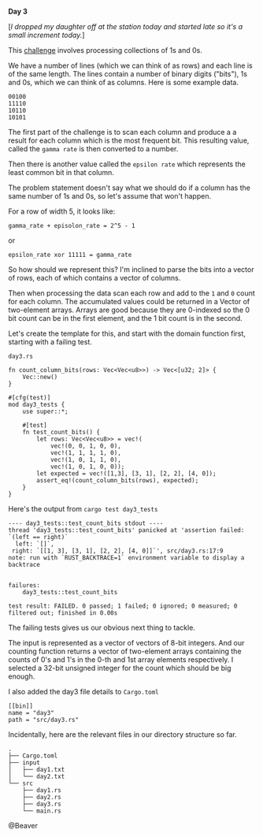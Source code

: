 **Day 3**

[_I dropped my daughter off at the station today and started late so it's a small increment today._]

This [challenge](https://adventofcode.com/2021/day/3) involves processing collections of 1s and 0s.

We have a number of lines (which we can think of as rows) and each line is of the same length. The lines contain a number of binary digits ("bits"), 1s and 0s, which we can think of as columns. Here is some example data.

```
00100
11110
10110
10101
```

The first part of the challenge is to scan each column and produce a a result for each column which is the most frequent bit. This resulting value, called the `gamma rate` is then converted to a number.

Then there is another value called the `epsilon rate` which represents the least common bit in that column.

The problem statement doesn't say what we should do if a column has the same number of 1s and 0s, so let's assume that won't happen.

For a row of width 5, it looks like: 

`gamma_rate + episolon_rate = 2^5 - 1`

or

`epsilon_rate xor 11111 = gamma_rate`

So how should we represent this? I'm inclined to parse the bits into a vector of rows, each of which contains a vector of columns.

Then when processing the data scan each row and add to the `1` and `0` count for each column. The accumulated values could be returned in a Vector of two-element arrays. Arrays are good because they are 0-indexed so the 0 bit count can be in the first element, and the 1 bit count is in the second.

Let's create the template for this, and start with the domain function first, starting with a failing test.

`day3.rs`

```
fn count_column_bits(rows: Vec<Vec<u8>>) -> Vec<[u32; 2]> {
    Vec::new()
}

#[cfg(test)]
mod day3_tests {
    use super::*;

    #[test]
    fn test_count_bits() {
        let rows: Vec<Vec<u8>> = vec!(
            vec!(0, 0, 1, 0, 0),
            vec!(1, 1, 1, 1, 0),
            vec!(1, 0, 1, 1, 0),
            vec!(1, 0, 1, 0, 0));
        let expected = vec!([1,3], [3, 1], [2, 2], [4, 0]);
        assert_eq!(count_column_bits(rows), expected);
    }
}
```

Here's the output from `cargo test day3_tests`

```
---- day3_tests::test_count_bits stdout ----
thread 'day3_tests::test_count_bits' panicked at 'assertion failed: `(left == right)`
  left: `[]`,
 right: `[[1, 3], [3, 1], [2, 2], [4, 0]]`', src/day3.rs:17:9
note: run with `RUST_BACKTRACE=1` environment variable to display a backtrace


failures:
    day3_tests::test_count_bits

test result: FAILED. 0 passed; 1 failed; 0 ignored; 0 measured; 0 filtered out; finished in 0.00s
```

The failing tests gives us our obvious next thing to tackle.

The input is represented as a vector of vectors of 8-bit integers. And our counting function returns a vector of two-element arrays containing the counts of 0's and 1's in the 0-th and 1st array elements respectively. I selected a 32-bit unsigned integer for the count which should be big enough.

I also added the day3 file details to `Cargo.toml`

```
[[bin]]
name = "day3"
path = "src/day3.rs"
```

Incidentally, here are the relevant files in our directory structure so far.

```
.
├── Cargo.toml
├── input
│   ├── day1.txt
│   └── day2.txt
└── src
    ├── day1.rs
    ├── day2.rs
    ├── day3.rs
    └── main.rs
```

@Beaver




